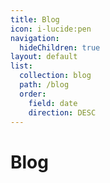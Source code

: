 ```yaml
---
title: Blog
icon: i-lucide:pen
navigation:
  hideChildren: true
layout: default
list:
  collection: blog
  path: /blog
  order:
    field: date
    direction: DESC
---
```


# Blog

